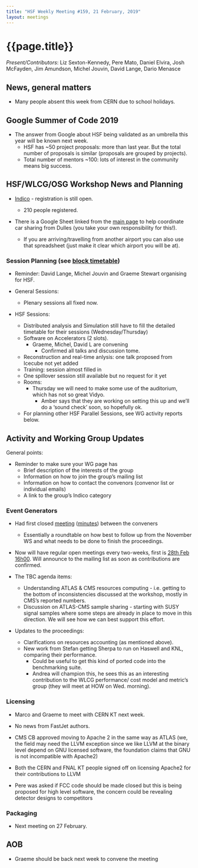 ```yaml
---
title: "HSF Weekly Meeting #159, 21 February, 2019"
layout: meetings
---
```


# {{page.title}}

*Present/Contributors*: Liz Sexton-Kennedy, Pere Mato, Daniel Elvira,
Josh McFayden, Jim Amundson, Michel Jouvin, David Lange, Dario Menasce

## News, general matters

-   Many people absent this week from CERN due to school holidays.

## Google Summer of Code 2019

-   The answer from Google about HSF being validated as an umbrella this
    year will be known next week.
    -   HSF has ~50 project proposals: more than last year. But the
        total number of proposals is similar (proposals are grouped by
        projects).
    -   Total number of mentors ~100: lots of interest in the community
        means big success.

## HSF/WLCG/OSG Workshop News and Planning

-   [<span
    class="underline">Indico</span>](https://indico.cern.ch/event/759388/) -
    registration is still open.
    -   210 people registered.

-   There is a Google Sheet linked from the [<span
    class="underline">main
    page</span>](https://indico.cern.ch/event/759388/) to help
    coordinate car sharing from Dulles (you take your own
    responsibility for this!).
    -   If you are arriving/travelling from another airport you can also
        use that spreadsheet (just make it clear which airport you
        will be at).

### Session Planning (see [<span class="underline">block timetable</span>](https://indico.cern.ch/event/759388/timetable/#all))

-   Reminder: David Lange, Michel Jouvin and Graeme Stewart organising
    for HSF.

-   General Sessions:
    -   Plenary sessions all fixed now.

-   HSF Sessions:
    -   Distributed analysis and Simulation still have to fill the
        detailed timetable for their sessions (Wednesday/Thursday)
    -   Software on Accelerators (2 slots).
        -   Graeme, Michel, David L are convening
            -   Confirmed all talks and discussion tome.
    -   Reconstruction and real-time anlysis: one talk proposed from
        Icecube not yet added
    -   Training: session almost filled in
    -   One spillover session still available but no request for it yet
    -   Rooms:
        -   Thursday we will need to make some use of the auditorium,
            which has not so great Vidyo.
            -   Amber says that they are working on setting this up and
                we’ll do a ‘sound check’ soon, so hopefully ok.
    -   For planning other HSF Parallel Sessions, see WG activity
        reports below.

## Activity and Working Group Updates

General points:

-   Reminder to make sure your WG page has
    -   Brief description of the interests of the group
    -   Information on how to join the group’s mailing list
    -   Information on how to contact the convenors (convenor list or
        individual emails)
    -   A link to the group’s Indico category

### Event Generators

-   Had first closed [<span
    class="underline">meeting</span>](https://indico.cern.ch/event/799280/)
    ([<span
    class="underline">minutes</span>](https://docs.google.com/document/d/1a5cQKQm9O_SFtOpmjbLlOLT4xxotVLf67HocnpQImtw/edit))
    between the conveners
    -   Essentially a roundtable on how best to follow up from the
        November WS and what needs to be done to finish the
        proceedings.

-   Now will have regular open meetings every two-weeks, first is [<span
    class="underline">28th Feb
    16h00</span>](https://indico.cern.ch/event/799316/). Will announce
    to the mailing list as soon as contributions are confirmed.

-   The TBC agenda items:
    -   Understanding ATLAS & CMS resources computing - i.e. getting to
        the bottom of inconsistencies discussed at the workshop,
        mostly in CMS’s reported numbers.
    -   Discussion on ATLAS-CMS sample sharing - starting with SUSY
        signal samples where some steps are already in place to move
        in this direction. We will see how we can best support this
        effort.

-   Updates to the proceedings:
    -   Clarifications on resources accounting (as mentioned above).
    -   New work from Stefan getting Sherpa to run on Haswell and KNL,
        comparing their performance.
        -   Could be useful to get this kind of ported code into the
            benchmarking suite.
        -   Andrea will champion this, he sees this as an interesting
            contribution to the WLCG performance/ cost model and
            metric’s group (they will meet at HOW on Wed. morning).

### Licensing

-   Marco and Graeme to meet with CERN KT next week.

-   No news from FastJet authors.

-   CMS CB approved moving to Apache 2 in the same way as ATLAS (we, the
    field may need the LLVM exception since we like LLVM at the binary
    level depend on GNU licensed software, the foundation claims that
    GNU is not incompatible with Apache2)

-   Both the CERN and FNAL KT people signed off on licensing Apache2 for
    their contributions to LLVM

-   Pere was asked if FCC code should be made closed but this is being
    proposed for high level software, the concern could be revealing
    detector designs to competitors

### Packaging

-   Next meeting on 27 February.

## AOB

-   Graeme should be back next week to convene the meeting

